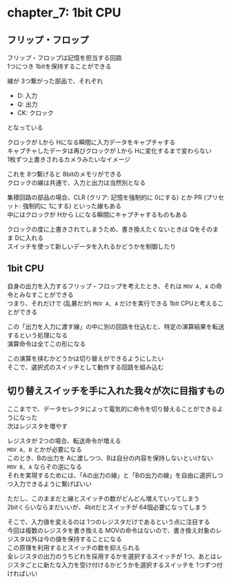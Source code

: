 # chapter_7: 1bit CPU

## フリップ・フロップ

フリップ・フロップは記憶を担当する回路  
1つにつき 1bitを保持することができる  

線が 3つ繋がった部品で、それぞれ

- D: 入力
- Q: 出力
- CK: クロック

となっている

クロックが Lから Hになる瞬間に入力データをキャプチャする  
キャプチャしたデータは再びクロックが Lから Hに変化するまで変わらない  
1枚ずつ上書きされるカメラみたいなイメージ

これを 8つ繋げると 8bitのメモリができる  
クロックの線は共通で、入力と出力は当然別となる

集積回路の部品の場合、CLR (クリア: 記憶を強制的に 0にする) とか PR (プリセット: 強制的に 1にする) といった線もある  
中にはクロックが Hから Lになる瞬間にキャプチャするものもある

クロックの度に上書きされてしまうため、書き換えたくないときは Qをそのまま Dに入れる  
スイッチを使って新しいデータを入れるかどうかを制御したり

## 1bit CPU

自身の出力を入力するフリップ・フロップを考えたとき、それは `MOV A, A` の命令とみなすことができる  
つまり、それだけで (乱暴だが) `MOV A, A` だけを実行できる 1bit CPUと考えることができる

この「出力を入力に渡す線」の中に別の回路を仕込むと、特定の演算結果を転送するという処理になる  
演算命令は全てこの形になる

この演算を挟むかどうかは切り替えができるようにしたい  
そこで、選択式のスイッチとして動作する回路を組み込む

## 切り替えスイッチを手に入れた我々が次に目指すもの

ここまでで、データセレクタによって電気的に命令を切り替えることができるようになった  
次はレジスタを増やす

レジスタが 2つの場合、転送命令が増える  
`MOV A, B` とかが必要になる  
このとき、Bの出力を Aに渡しつつ、Bは自分の内容を保持しないといけない  
`MOV B, A` ならその逆になる  
それを実現するためには、「Aの出力の線」と「Bの出力の線」を自由に選択しつつ入力できるように繋げばいい

ただし、このままだと線とスイッチの数がどんどん増えていってしまう  
2bitくらいならまだいいが、4bitだとスイッチが 64個必要になってしまう  

そこで、入力値を変えるのは 1つのレジスタだけであるという点に注目する  
今回は複数のレジスタを書き換える MOVの命令はないので、書き換え対象のレジスタ以外は今の値を保持することになる  
この原理を利用するとスイッチの数を抑えられる  
全レジスタの出力のうちどれを採用するかを選択するスイッチが 1つ、あとはレジスタごとに新たな入力を受け付けるかどうかを選択するスイッチを 1つずつ付ければいい